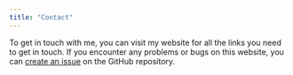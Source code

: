 ```yaml
---
title: "Contact"
---
```


To get in touch with me, you can visit my website for all the links you need to get in touch. If you encounter any problems or bugs on this website, you can [create an issue](https://github.com/danielroelfs/hugo-theme-trysil/issues/new/choose) on the GitHub repository.
